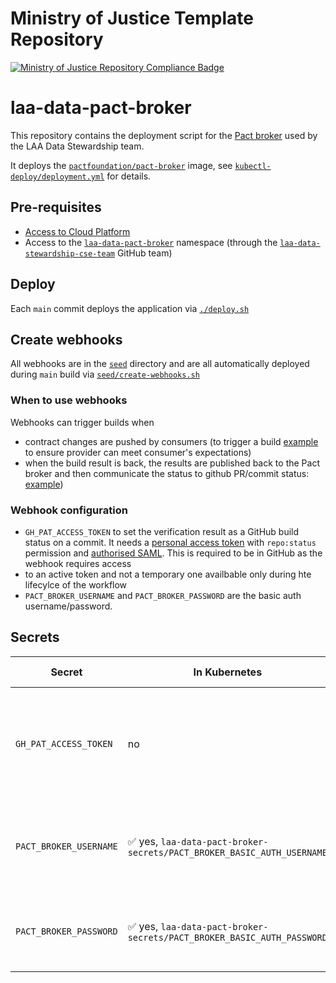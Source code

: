 # Ministry of Justice Template Repository

[![Ministry of Justice Repository Compliance Badge](https://github-community.service.justice.gov.uk/repository-standards/api/template-repository/badge)](https://github-community.service.justice.gov.uk/repository-standards/template-repository)

# laa-data-pact-broker

This repository contains the deployment script for the [Pact broker](https://docs.pact.io/pact_broker)
used by the LAA Data Stewardship team.

It deploys the [`pactfoundation/pact-broker`](https://hub.docker.com/r/pactfoundation/pact-broker) image,
see [`kubectl-deploy/deployment.yml`](kubectl-deploy/deployment.yml) for details.

## Pre-requisites

- [Access to Cloud Platform](https://user-guide.cloud-platform.service.justice.gov.uk/documentation/getting-started/kubectl-config.html#authentication)
- Access to the [`laa-data-pact-broker`](https://github.com/ministryofjustice/cloud-platform-environments/tree/main/namespaces/live.cloud-platform.service.justice.gov.uk/laa-data-pact-broker) namespace
  (through the [`laa-data-stewardship-cse-team`](https://github.com/orgs/ministryofjustice/teams/laa-data-stewardship-cse-team) GitHub team)

## Deploy

Each `main` commit deploys the application via [`./deploy.sh`](./deploy.sh)

## Create webhooks

All webhooks are in the [`seed`](./seed) directory and are all automatically deployed
during `main` build via [`seed/create-webhooks.sh`](./seed/create-webhooks.sh)

### When to use webhooks

Webhooks can trigger builds when

- contract changes are pushed by consumers (to trigger a build [example](seed/webhook-laa-data-provider-data-service.json) to ensure provider can meet consumer's expectations)
- when the build result is back, the results are published back to the Pact broker and then communicate the status to github PR/commit status: [example](seed/TODO))

### Webhook configuration

- `GH_PAT_ACCESS_TOKEN` to set the verification result as a GitHub build status on a commit. It needs a [personal access token][pat] with `repo:status` permission and [authorised SAML][saml]. This is required to be in GitHub as the webhook requires access
- to an active token and not a temporary one availbable only during hte lifecylce of the workflow
- `PACT_BROKER_USERNAME` and `PACT_BROKER_PASSWORD` are the basic auth username/password.

## Secrets

| Secret                 | In Kubernetes                                                         | In GitHub                                                                                                                 | How to refresh                                                                                                          |
|------------------------|-----------------------------------------------------------------------|---------------------------------------------------------------------------------------------------------------------------|-------------------------------------------------------------------------------------------------------------------------|
| `GH_PAT_ACCESS_TOKEN`  | no                                                                    | yes                                                                                                                       | [Generate][pat] a new GitHub [PAT][setting-pat] with `repo:status` permission. Please "**Configure SSO**" on the token.    |
| `PACT_BROKER_USERNAME` | ✅ yes, `laa-data-pact-broker-secrets/PACT_BROKER_BASIC_AUTH_USERNAME` | no                                                                                                                        | Create a new random password, update the Kubernetes secret.                                                                |
| `PACT_BROKER_PASSWORD` | ✅ yes, `laa-data-pact-broker-secrets/PACT_BROKER_BASIC_AUTH_PASSWORD` | no                                                                                                                        | Create a new username, update the Kubernetes secret.                                                                       |



[pat]: https://docs.github.com/en/github/authenticating-to-github/keeping-your-account-and-data-secure/creating-a-personal-access-token
[setting-pat]: https://github.com/settings/tokens
[saml]: https://docs.github.com/en/github/authenticating-to-github/authenticating-with-saml-single-sign-on/authorizing-a-personal-access-token-for-use-with-saml-single-sign-on
